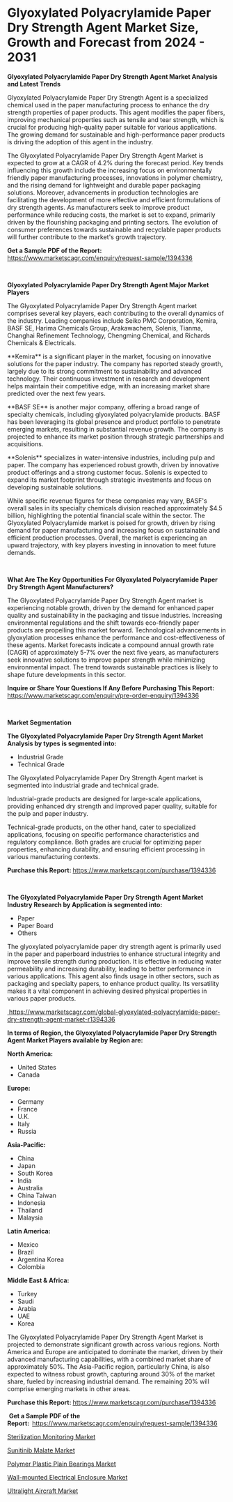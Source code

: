 <p><h1>Glyoxylated Polyacrylamide Paper Dry Strength Agent Market Size, Growth and Forecast from 2024 - 2031</h1></p><p><strong>Glyoxylated Polyacrylamide Paper Dry Strength Agent Market Analysis and Latest Trends</strong></p>
<p><p>Glyoxylated Polyacrylamide Paper Dry Strength Agent is a specialized chemical used in the paper manufacturing process to enhance the dry strength properties of paper products. This agent modifies the paper fibers, improving mechanical properties such as tensile and tear strength, which is crucial for producing high-quality paper suitable for various applications. The growing demand for sustainable and high-performance paper products is driving the adoption of this agent in the industry.</p><p>The Glyoxylated Polyacrylamide Paper Dry Strength Agent Market is expected to grow at a CAGR of 4.2% during the forecast period. Key trends influencing this growth include the increasing focus on environmentally friendly paper manufacturing processes, innovations in polymer chemistry, and the rising demand for lightweight and durable paper packaging solutions. Moreover, advancements in production technologies are facilitating the development of more effective and efficient formulations of dry strength agents. As manufacturers seek to improve product performance while reducing costs, the market is set to expand, primarily driven by the flourishing packaging and printing sectors. The evolution of consumer preferences towards sustainable and recyclable paper products will further contribute to the market's growth trajectory.</p></p>
<p><strong>Get a Sample PDF of the Report:&nbsp;</strong> <a href="https://www.marketscagr.com/enquiry/request-sample/1394336">https://www.marketscagr.com/enquiry/request-sample/1394336</a></p>
<p>&nbsp;</p>
<p><strong>Glyoxylated Polyacrylamide Paper Dry Strength Agent Major Market Players</strong></p>
<p><p>The Glyoxylated Polyacrylamide Paper Dry Strength Agent market comprises several key players, each contributing to the overall dynamics of the industry. Leading companies include Seiko PMC Corporation, Kemira, BASF SE, Harima Chemicals Group, Arakawachem, Solenis, Tianma, Changhai Refinement Technology, Chengming Chemical, and Richards Chemicals & Electricals.</p><p>**Kemira** is a significant player in the market, focusing on innovative solutions for the paper industry. The company has reported steady growth, largely due to its strong commitment to sustainability and advanced technology. Their continuous investment in research and development helps maintain their competitive edge, with an increasing market share predicted over the next few years.</p><p>**BASF SE** is another major company, offering a broad range of specialty chemicals, including glyoxylated polyacrylamide products. BASF has been leveraging its global presence and product portfolio to penetrate emerging markets, resulting in substantial revenue growth. The company is projected to enhance its market position through strategic partnerships and acquisitions.</p><p>**Solenis** specializes in water-intensive industries, including pulp and paper. The company has experienced robust growth, driven by innovative product offerings and a strong customer focus. Solenis is expected to expand its market footprint through strategic investments and focus on developing sustainable solutions.</p><p>While specific revenue figures for these companies may vary, BASF's overall sales in its specialty chemicals division reached approximately $4.5 billion, highlighting the potential financial scale within the sector. The Glyoxylated Polyacrylamide market is poised for growth, driven by rising demand for paper manufacturing and increasing focus on sustainable and efficient production processes. Overall, the market is experiencing an upward trajectory, with key players investing in innovation to meet future demands.</p></p>
<p>&nbsp;</p>
<p><strong>What Are The Key Opportunities For Glyoxylated Polyacrylamide Paper Dry Strength Agent Manufacturers?</strong></p>
<p><p>The Glyoxylated Polyacrylamide Paper Dry Strength Agent market is experiencing notable growth, driven by the demand for enhanced paper quality and sustainability in the packaging and tissue industries. Increasing environmental regulations and the shift towards eco-friendly paper products are propelling this market forward. Technological advancements in glyoxylation processes enhance the performance and cost-effectiveness of these agents. Market forecasts indicate a compound annual growth rate (CAGR) of approximately 5-7% over the next five years, as manufacturers seek innovative solutions to improve paper strength while minimizing environmental impact. The trend towards sustainable practices is likely to shape future developments in this sector.</p></p>
<p><strong>Inquire or Share Your Questions If Any Before Purchasing This Report:</strong> <a href="https://www.marketscagr.com/enquiry/pre-order-enquiry/1394336">https://www.marketscagr.com/enquiry/pre-order-enquiry/1394336</a></p>
<p>&nbsp;</p>
<p><strong>Market Segmentation</strong></p>
<p><strong>The Glyoxylated Polyacrylamide Paper Dry Strength Agent Market Analysis by types is segmented into:</strong></p>
<p><ul><li>Industrial Grade</li><li>Technical Grade</li></ul></p>
<p><p>The Glyoxylated Polyacrylamide Paper Dry Strength Agent market is segmented into industrial grade and technical grade. </p><p>Industrial-grade products are designed for large-scale applications, providing enhanced dry strength and improved paper quality, suitable for the pulp and paper industry. </p><p>Technical-grade products, on the other hand, cater to specialized applications, focusing on specific performance characteristics and regulatory compliance. Both grades are crucial for optimizing paper properties, enhancing durability, and ensuring efficient processing in various manufacturing contexts.</p></p>
<p><strong>Purchase this Report:&nbsp;</strong><a href="https://www.marketscagr.com/purchase/1394336">https://www.marketscagr.com/purchase/1394336</a></p>
<p>&nbsp;</p>
<p><strong>The Glyoxylated Polyacrylamide Paper Dry Strength Agent Market Industry Research by Application is segmented into:</strong></p>
<p><ul><li>Paper</li><li>Paper Board</li><li>Others</li></ul></p>
<p><p>The glyoxylated polyacrylamide paper dry strength agent is primarily used in the paper and paperboard industries to enhance structural integrity and improve tensile strength during production. It is effective in reducing water permeability and increasing durability, leading to better performance in various applications. This agent also finds usage in other sectors, such as packaging and specialty papers, to enhance product quality. Its versatility makes it a vital component in achieving desired physical properties in various paper products.</p></p>
<p><a href="https://www.marketscagr.com/global-glyoxylated-polyacrylamide-paper-dry-strength-agent-market-r1394336">&nbsp;https://www.marketscagr.com/global-glyoxylated-polyacrylamide-paper-dry-strength-agent-market-r1394336</a></p>
<p><strong>In terms of Region, the Glyoxylated Polyacrylamide Paper Dry Strength Agent Market Players available by Region are:</strong></p>
<p>
    <p> <strong> North America: </strong>
        <ul>
            <li>United States</li>
            <li>Canada</li>
        </ul>
        </p> 
    <p> <strong> Europe: </strong>
        <ul>
            <li>Germany</li>
            <li>France</li>
            <li>U.K.</li>
            <li>Italy</li>
            <li>Russia</li>
        </ul>
        </p> 
    <p> <strong> Asia-Pacific: </strong>
        <ul>
            <li>China</li>
            <li>Japan</li>
            <li>South Korea</li>
            <li>India</li>
            <li>Australia</li>
            <li>China Taiwan</li>
            <li>Indonesia</li>
            <li>Thailand</li>
            <li>Malaysia</li>
        </ul>
        </p> 
    <p> <strong> Latin America: </strong>
        <ul>
            <li>Mexico</li>
            <li>Brazil</li>
            <li>Argentina Korea</li>
            <li>Colombia</li>
        </ul>
        </p> 
    <p> <strong> Middle East & Africa: </strong>
        <ul>
            <li>Turkey</li>
            <li>Saudi</li>
            <li>Arabia</li>
            <li>UAE</li>
            <li>Korea</li>
        </ul>
    </p>
    </p>
<p><p>The Glyoxylated Polyacrylamide Paper Dry Strength Agent Market is projected to demonstrate significant growth across various regions. North America and Europe are anticipated to dominate the market, driven by their advanced manufacturing capabilities, with a combined market share of approximately 50%. The Asia-Pacific region, particularly China, is also expected to witness robust growth, capturing around 30% of the market share, fueled by increasing industrial demand. The remaining 20% will comprise emerging markets in other areas.</p></p>
<p><strong>Purchase this Report: </strong><a href="https://www.marketscagr.com/purchase/1394336">https://www.marketscagr.com/purchase/1394336</a></p>
<p>&nbsp;<strong>Get a Sample PDF of the Report:&nbsp;&nbsp;</strong><a href="https://www.marketscagr.com/enquiry/request-sample/1394336">https://www.marketscagr.com/enquiry/request-sample/1394336</a></p>
<p><strong></strong></p>
<p><p><a href="https://www.linkedin.com/pulse/sterilization-monitoring-market-insights-products-regional-zapof?trackingId=Ydzm18HETFO0WP47s%2Bfp4g%3D%3D">Sterilization Monitoring Market</a></p><p><a href="https://www.linkedin.com/pulse/sunitinib-malate-industry-sector-market-dynamics-future-scenarios-loc8e?trackingId=jPoMWoTwQaeb%2BWCtRRSw%2BQ%3D%3D">Sunitinib Malate Market</a></p><p><a href="https://issuu.com/reportprime-2/docs/polymer-plastic-plain-bearings-mark_f75cdf425ba616">Polymer Plastic Plain Bearings Market</a></p><p><a href="https://issuu.com/reportprime-2/docs/wall-mounted-electrical-enclosure-m_96e021dcc3aa19">Wall-mounted Electrical Enclosure Market</a></p><p><a href="https://www.linkedin.com/pulse/what-factors-influence-ultralight-aircraft-market-coming-years-p6ajf?trackingId=8tA5jAE6Tl2mZZMn0wdzzg%3D%3D">Ultralight Aircraft Market</a></p></p>